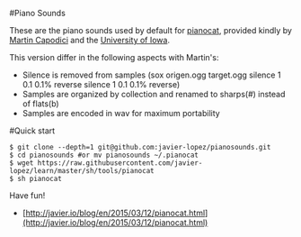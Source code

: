 #Piano Sounds

These are the piano sounds used by default for [pianocat](https://github.com/javier-lopez/learn/blob/master/sh/tools/pianocat), provided kindly by [Martin Capodici](https://github.com/mcapodici/pianosounds) and the [University of Iowa](http://theremin.music.uiowa.edu/MISpiano.html).

This version differ in the following aspects with Martin's:

- Silence is removed from samples (sox origen.ogg target.ogg silence 1 0.1 0.1% reverse silence 1 0.1 0.1% reverse)
- Samples are organized by collection and renamed to sharps(#) instead of flats(b)
- Samples are encoded in wav for maximum portability

#Quick start

    $ git clone --depth=1 git@github.com:javier-lopez/pianosounds.git
    $ cd pianosounds #or mv pianosounds ~/.pianocat
    $ wget https://raw.githubusercontent.com/javier-lopez/learn/master/sh/tools/pianocat
    $ sh pianocat

Have fun!

- [http://javier.io/blog/en/2015/03/12/pianocat.html](http://javier.io/blog/en/2015/03/12/pianocat.html)
